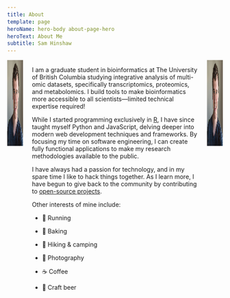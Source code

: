 ```yaml
---
title: About
template: page
heroName: hero-body about-page-hero
heroText: About Me
subtitle: Sam Hinshaw
---
```


<div class="columns is-desktop">
  <div class="column is-12-tablet is-12-mobile is-hidden-desktop">
    <div class="content has-text-centered">
      <img class="avatar" src="/images/portrait.jpg" alt="Profile Picture" height="200" width="200">
    </div>
  </div>
  <div class="column is-8-desktop is-12-tablet is-12-mobile">

I am a graduate student in bioinformatics at The University of British Columbia studying integrative analysis of multi-omic datasets, specifically transcriptomics, proteomics, and metabolomics. I build tools to make bioinformatics more accessible to all scientists&mdash;limited technical expertise required! 

While I started programming exclusively in <span class="hover-text" title="#rstats"><a href="https://twitter.com/hashtag/rstats">R</a></span>, I have since taught myself Python and JavaScript, delving deeper into modern web development techniques and frameworks. By focusing my time on software engineering, I can create fully functional applications to make my research methodologies available to the public.

I have always had a passion for technology, and in my spare time I like to hack things together. As I learn more, I have begun to give back to the community by contributing to [open-source projects](/projects#open-source).


Other interests of mine include:
- 🏃‍ Running
- 🥖 Baking
- 🌲 Hiking & camping
- 📸 Photography
- ☕️ Coffee
- 🍺 Craft beer

  </div>
  <div class="column is-4 is-hidden-touch">
    <div class="content is-pulled-right">
      <img class="avatar" src="/images/portrait.jpg" alt="Profile Picture" height="200" width="200">
    </div>
  </div>
</div>
